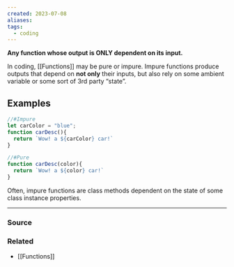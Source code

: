 ```yaml
---
created: 2023-07-08
aliases: 
tags:
  - coding
---
```

**Any function whose output is ONLY dependent on its input.**

In coding, [[Functions]] may be pure or impure. Impure functions produce outputs that depend on **not only** their inputs, but also rely on some ambient variable or some sort of 3rd party “state”.

## Examples

```jsx
//#Impure
let carColor = "blue";
function carDesc(){ 
  return `Wow! a ${carColor} car!`
}

//#Pure
function carDesc(color){ 
  return `Wow! a ${color} car!`
}
```

 Often, impure functions are class methods dependent on the state of some class instance properties.

---

### Source

### Related
- [[Functions]]